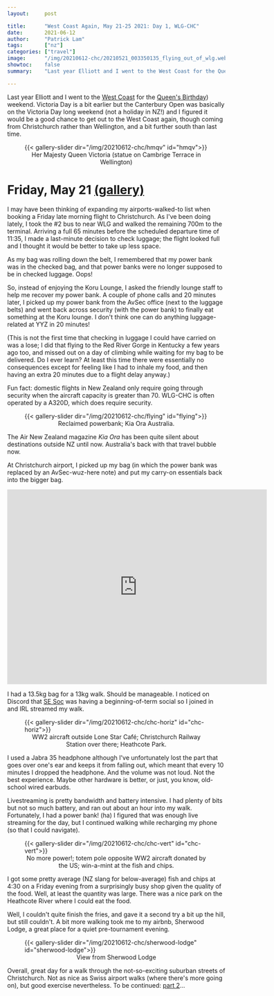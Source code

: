 ```yaml
---
layout:     post

title:      "West Coast Again, May 21-25 2021: Day 1, WLG-CHC"
date:       2021-06-12
author:     "Patrick Lam"
tags:       ["nz"]
categories: ["travel"]
image:      "/img/20210612-chc/20210521_003350135_flying_out_of_wlg.webp"
showtoc:    false
summary:    "Last year Elliott and I went to the West Coast for the Queen's Birthday weekend.  Victoria Day is a bit earlier but the Canterbury Open was basically on the Victoria Day long weekend (not a holiday in NZ!) and I figured it would be a good chance to get out to the West Coast again, though coming from Christchurch rather than Wellington, and a bit further south than last time."

---
```


<style>
.post-heading h1  { color: white; }
.meta { color: white; }
</style>

Last year Elliott and I went to the [West
Coast](/post/20200910-charleston/) for the [Queen's
Birthday](/post/20210515-holidays/)) weekend.  Victoria Day is a bit
earlier but the Canterbury Open was basically on the Victoria Day long
weekend (not a holiday in NZ!) and I figured it would be a
good chance to get out to the West Coast again, though coming from
Christchurch rather than Wellington, and a bit further south than last
time.

<figure>
{{< gallery-slider dir="/img/20210612-chc/hmqv" id="hmqv">}}
<figcaption style="text-align:center">Her Majesty Queen Victoria (statue on Cambrige Terrace in Wellington)</figcaption>
</figure>

# Friday, May 21 [(gallery)](https://gallery.patricklam.ca/index.php?/category/1338)

I may have been thinking of expanding my airports-walked-to list
when booking a Friday late morning flight to Christchurch.
As I've been doing lately, I took the #2 bus to near WLG and walked the
remaining 700m to the terminal. Arriving a full 65 minutes before the
scheduled departure time of 11:35, I made a last-minute decision to 
check luggage; the flight looked full and I thought it would be better
to take up less space.

As my bag was rolling down the belt, I remembered that my power bank
was in the checked bag, and that power banks were no longer supposed to be
in checked luggage. Oops! 

So, instead of enjoying the Koru Lounge, I asked the friendly lounge
staff to help me recover my power bank. A couple of phone calls
and 20 minutes later, I picked up my power bank from the AvSec office
(next to the luggage belts) and went back across security (with the
power bank) to finally eat something at the Koru lounge. I don't think
one can do anything luggage-related at YYZ in 20 minutes!

(This is not the first time that checking in luggage I could have carried
on was a lose; I did that flying to the Red River Gorge in Kentucky a
few years ago too, and missed out on a day of climbing while waiting
for my bag to be delivered. Do I ever learn? At least this time there
were essentially no consequences except for feeling like I had to
inhale my food, and then having an extra 20 minutes due to a flight
delay anyway.)

Fun fact: domestic flights in New Zealand only require going through
security when the aircraft capacity is greater than 70. WLG-CHC is
often operated by a A320D, which does require security.

<figure>
{{< gallery-slider dir="/img/20210612-chc/flying" id="flying">}}
<figcaption style="text-align:center">Reclaimed powerbank; Kia Ora Australia.</figcaption>
</figure>

The Air New Zealand magazine _Kia Ora_ has been quite silent about destinations
outside NZ until now. Australia's back with that travel bubble now.

At Christchurch airport, I picked up my bag (in which the power
bank was replaced by an AvSec-wuz-here note) and put my carry-on
essentials back into the bigger bag.

<iframe src="https://www.google.com/maps/embed?pb=!1m28!1m12!1m3!1d92566.38342824303!2d172.51353268761108!3d-43.52945911349852!2m3!1f0!2f0!3f0!3m2!1i1024!2i768!4f13.1!4m13!3e2!4m5!1s0x6d31f496835f93a3%3A0xf00ef876559b180!2sChristchurch%20International%20Airport%2C%2030%20Durey%20Road%2C%20Harewood%2C%20Christchurch%208053!3m2!1d-43.487629999999996!2d172.53740259999998!4m5!1s0x6d32214146eee13f%3A0x9a4f7bcbcf92fb60!2sSherwood%20Lodge%2C%209%20Sherwood%20Lane%2C%20Cashmere%2C%20Christchurch%208022!3m2!1d-43.571444!2d172.627806!5e0!3m2!1sen!2snz!4v1623582623976!5m2!1sen!2snz" width="600" height="450" style="border:0;" allowfullscreen="" loading="lazy"></iframe>

I had a 13.5kg bag for a 13kg walk. Should be manageable. I noticed on
Discord that [SE Soc](https://sesoc.uwaterloo.ca) was having a
beginning-of-term social so I joined in and IRL streamed my walk.  

<figure>
{{< gallery-slider dir="/img/20210612-chc/chc-horiz" id="chc-horiz">}}
<figcaption style="text-align:center">WW2 aircraft outside Lone Star Café; Christchurch Railway Station over there; Heathcote Park.</figcaption>
</figure>

I used a Jabra 35 headphone although I've unfortunately lost the part
that goes over one's ear and keeps it from falling out, which meant
that every 10 minutes I dropped the headphone.  And the volume was not
loud. Not the best experience. Maybe other hardware is better, or
just, you know, old-school wired earbuds.

Livestreaming is pretty bandwidth and battery intensive. I had plenty
of bits but not so much battery, and ran out about an hour into my
walk. Fortunately, I had a power bank! (ha) I figured that was enough
live streaming for the day, but I continued walking while recharging
my phone (so that I could navigate).

<figure>
{{< gallery-slider dir="/img/20210612-chc/chc-vert" id="chc-vert">}}
<figcaption style="text-align:center">No more power!; totem pole opposite WW2 aircraft donated by the US; win-a-mint at the fish and chips.</figcaption>
</figure>

I got some pretty average (NZ slang for below-average) fish and chips at 4:30
on a Friday evening from a surprisingly busy shop given the quality of
the food. Well, at least the quantity was large. There was a nice park
on the Heathcote River where I could eat the food.

Well, I couldn't quite finish the fries, and gave it a second try a
bit up the hill, but still couldn't. A bit more walking took me to my
airbnb, Sherwood Lodge, a great place for a quiet pre-tournament evening.

<figure>
{{< gallery-slider dir="/img/20210612-chc/sherwood-lodge" id="sherwood-lodge">}}
<figcaption style="text-align:center">View from Sherwood Lodge</figcaption>
</figure>

Overall, great day for a walk through the not-so-exciting suburban streets
of Christchurch. Not as nice as Swiss airport walks (where there's more going on), but good exercise nevertheless.
To be continued: [part 2](/post/20210620-to-west-coast/)...